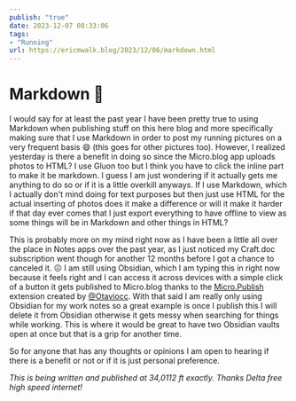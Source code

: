 ```yaml
---
publish: "true"
date: 2023-12-07 08:33:06
tags:
- "Running"
url: https://ericmwalk.blog/2023/12/06/markdown.html
---
```


# Markdown 🤔
I would say for at least the past year I have been pretty true to using Markdown when publishing stuff on this here blog and more specifically making sure that I use Markdown in order to post my running pictures on a very frequent basis 😄 (this goes for other pictures too). However, I realized yesterday is there a benefit in doing so since the Micro.blog app uploads photos to HTML? I use Gluon too but I think you have to click the inline part to make it be markdown. I guess I am just wondering if it actually gets me anything to do so or if it is a little overkill anyways. If I use Markdown, which I actually don't mind doing for text purposes but then just use HTML for the actual inserting of photos does it make a difference or will it make it harder if that day ever comes that I just export everything to have offline to view as some things will be in Markdown and other things in HTML?

This is probably more on my mind right now as I have been a little all over the place in Notes apps over the past year, as I just noticed my Craft.doc subscription went though for another 12 months before I got a chance to canceled it. 😖 I am still using Obsidian, which I am typing this in right now because it feels right and I can access it across devices with a simple click of a button it gets published to Micro.blog thanks to the [Micro.Publish](https://otavio.cc/micropublish/) extension created by [@Otaviocc](https://micro.blog/otaviocc). With that said I am really only using Obsidian for my work notes so a great example is once I publish this I will delete it from Obsidian otherwise it gets messy when searching for things while working. This is where it would be great to have two Obsidian vaults open at once but that is a grip for another time.

So for anyone that has any thoughts or opinions I am open to hearing if there is a benefit or not or if it is just personal preference.


*This is being written and published at 34,0112 ft exactly. Thanks Delta free high speed internet!*

